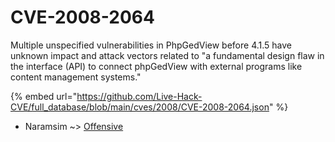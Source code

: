 # CVE-2008-2064

Multiple unspecified vulnerabilities in PhpGedView before 4.1.5 have unknown impact and attack vectors related to "a fundamental design flaw in the interface (API) to connect phpGedView with external programs like content management systems."

{% embed url="https://github.com/Live-Hack-CVE/full_database/blob/main/cves/2008/CVE-2008-2064.json" %}


* Naramsim ~> [Offensive](https://www.alice-snow.ru/2008/database/cve-2008-2064/offensive-naramsim)